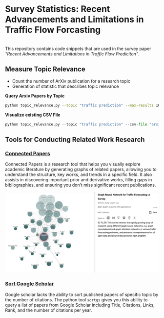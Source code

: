 # Survey Statistics: Recent Advancements and Limitations in Traffic Flow Forcasting

<br> This repository contains code snippets that are used in the survey paper _"Recent Advancements and Limitations in Traffic Flow Prediciton"_.

## Measure Topic Relevance

- Count the number of ArXiv publication for a research topic
- Generation of statistic that describes topic relevance

**Query Arxiv Papers by Topic**

```sh
python topic_relevance.py --topic "traffic prediction" --max-results 10
```

**Visualize existing CSV File**

```py
python topic_relevance.py --topic "traffic prediction" --csv-file "arxiv_traffic_prediction_statistics.csv"
```

## Tools for Conducting Related Work Research

### [Connected Papers](https://www.connectedpapers.com/)

Connected Papers is a research tool that helps you visually explore academic literature by generating graphs of related papers, allowing you to understand the structure, key works, and trends in a specific field.
It also assists in discovering important prior and derivative works, filling gaps in bibliographies, and ensuring you don’t miss significant recent publications.

![Image](assets/connected-papers-example.jpeg)

### [Sort Google Scholar](https://github.com/WittmannF/sort-google-scholar)

Google scholar lacks the ability to sort published papers of specific topic by the number of citations.
The python tool `sortgs` gives you this ability to query a list of papers from Google Scholar including Title, Citations, Links, Rank, and the number of citations per year.
